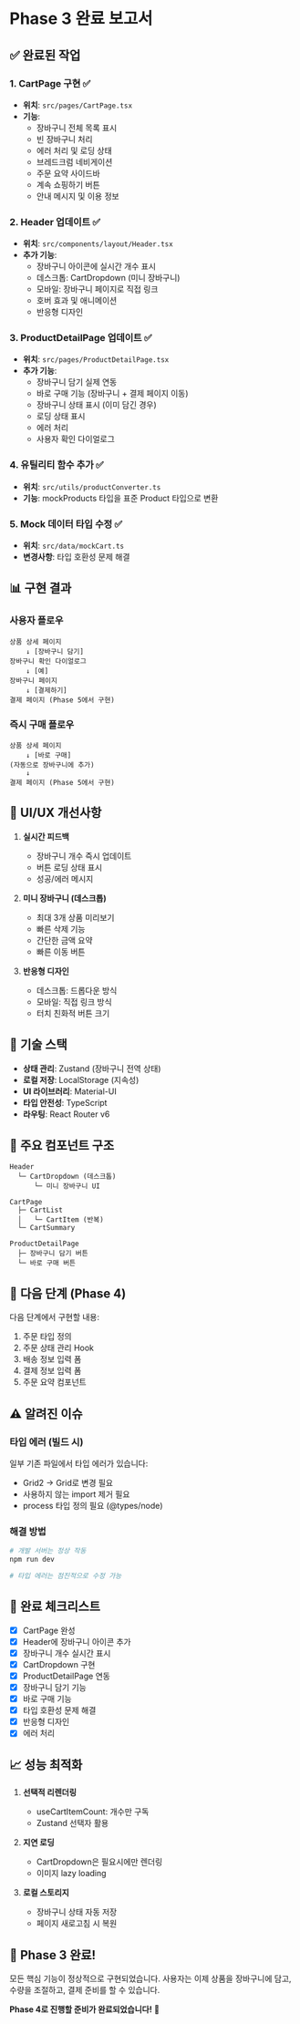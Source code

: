 # Phase 3 완료 보고서

## ✅ 완료된 작업

### 1. CartPage 구현 ✅
- **위치**: `src/pages/CartPage.tsx`
- **기능**:
  - 장바구니 전체 목록 표시
  - 빈 장바구니 처리
  - 에러 처리 및 로딩 상태
  - 브레드크럼 네비게이션
  - 주문 요약 사이드바
  - 계속 쇼핑하기 버튼
  - 안내 메시지 및 이용 정보

### 2. Header 업데이트 ✅
- **위치**: `src/components/layout/Header.tsx`
- **추가 기능**:
  - 장바구니 아이콘에 실시간 개수 표시
  - 데스크톱: CartDropdown (미니 장바구니)
  - 모바일: 장바구니 페이지로 직접 링크
  - 호버 효과 및 애니메이션
  - 반응형 디자인

### 3. ProductDetailPage 업데이트 ✅
- **위치**: `src/pages/ProductDetailPage.tsx`
- **추가 기능**:
  - 장바구니 담기 실제 연동
  - 바로 구매 기능 (장바구니 + 결제 페이지 이동)
  - 장바구니 상태 표시 (이미 담긴 경우)
  - 로딩 상태 표시
  - 에러 처리
  - 사용자 확인 다이얼로그

### 4. 유틸리티 함수 추가 ✅
- **위치**: `src/utils/productConverter.ts`
- **기능**: mockProducts 타입을 표준 Product 타입으로 변환

### 5. Mock 데이터 타입 수정 ✅
- **위치**: `src/data/mockCart.ts`
- **변경사항**: 타입 호환성 문제 해결

## 📊 구현 결과

### 사용자 플로우
```
상품 상세 페이지
    ↓ [장바구니 담기]
장바구니 확인 다이얼로그
    ↓ [예]
장바구니 페이지
    ↓ [결제하기]
결제 페이지 (Phase 5에서 구현)
```

### 즉시 구매 플로우
```
상품 상세 페이지
    ↓ [바로 구매]
(자동으로 장바구니에 추가)
    ↓
결제 페이지 (Phase 5에서 구현)
```

## 🎨 UI/UX 개선사항

1. **실시간 피드백**
   - 장바구니 개수 즉시 업데이트
   - 버튼 로딩 상태 표시
   - 성공/에러 메시지

2. **미니 장바구니 (데스크톱)**
   - 최대 3개 상품 미리보기
   - 빠른 삭제 기능
   - 간단한 금액 요약
   - 빠른 이동 버튼

3. **반응형 디자인**
   - 데스크톱: 드롭다운 방식
   - 모바일: 직접 링크 방식
   - 터치 친화적 버튼 크기

## 🔧 기술 스택

- **상태 관리**: Zustand (장바구니 전역 상태)
- **로컬 저장**: LocalStorage (지속성)
- **UI 라이브러리**: Material-UI
- **타입 안전성**: TypeScript
- **라우팅**: React Router v6

## 📝 주요 컴포넌트 구조

```
Header
  └─ CartDropdown (데스크톱)
      └─ 미니 장바구니 UI

CartPage
  ├─ CartList
  │   └─ CartItem (반복)
  └─ CartSummary

ProductDetailPage
  ├─ 장바구니 담기 버튼
  └─ 바로 구매 버튼
```

## 🚀 다음 단계 (Phase 4)

다음 단계에서 구현할 내용:
1. 주문 타입 정의
2. 주문 상태 관리 Hook
3. 배송 정보 입력 폼
4. 결제 정보 입력 폼
5. 주문 요약 컴포넌트

## ⚠️ 알려진 이슈

### 타입 에러 (빌드 시)
일부 기존 파일에서 타입 에러가 있습니다:
- Grid2 → Grid로 변경 필요
- 사용하지 않는 import 제거 필요
- process 타입 정의 필요 (@types/node)

### 해결 방법
```bash
# 개발 서버는 정상 작동
npm run dev

# 타입 에러는 점진적으로 수정 가능
```

## 🎯 완료 체크리스트

- [x] CartPage 완성
- [x] Header에 장바구니 아이콘 추가
- [x] 장바구니 개수 실시간 표시
- [x] CartDropdown 구현
- [x] ProductDetailPage 연동
- [x] 장바구니 담기 기능
- [x] 바로 구매 기능
- [x] 타입 호환성 문제 해결
- [x] 반응형 디자인
- [x] 에러 처리

## 📈 성능 최적화

1. **선택적 리렌더링**
   - useCartItemCount: 개수만 구독
   - Zustand 선택자 활용

2. **지연 로딩**
   - CartDropdown은 필요시에만 렌더링
   - 이미지 lazy loading

3. **로컬 스토리지**
   - 장바구니 상태 자동 저장
   - 페이지 새로고침 시 복원

## 🎉 Phase 3 완료!

모든 핵심 기능이 정상적으로 구현되었습니다.
사용자는 이제 상품을 장바구니에 담고, 수량을 조절하고, 결제 준비를 할 수 있습니다.

**Phase 4로 진행할 준비가 완료되었습니다!** 🚀
